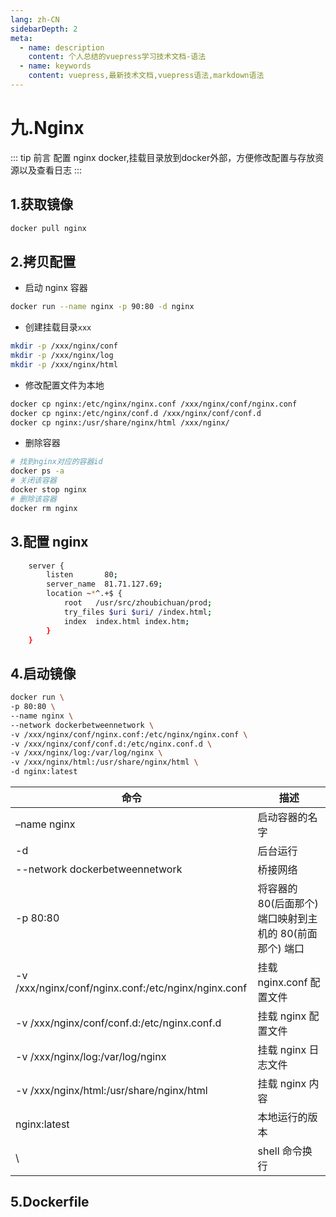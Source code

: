 ```yaml
---
lang: zh-CN
sidebarDepth: 2
meta:
  - name: description
    content: 个人总结的vuepress学习技术文档-语法
  - name: keywords
    content: vuepress,最新技术文档,vuepress语法,markdown语法
---
```


# 九.Nginx

::: tip 前言
配置 nginx docker,挂载目录放到docker外部，方便修改配置与存放资源以及查看日志
:::

## 1.获取镜像

```bash
docker pull nginx
```

## 2.拷贝配置

- 启动 nginx 容器

```bash
docker run --name nginx -p 90:80 -d nginx
```

- 创建挂载目录`xxx`

```sh
mkdir -p /xxx/nginx/conf
mkdir -p /xxx/nginx/log
mkdir -p /xxx/nginx/html
```

- 修改配置文件为本地

```sh
docker cp nginx:/etc/nginx/nginx.conf /xxx/nginx/conf/nginx.conf
docker cp nginx:/etc/nginx/conf.d /xxx/nginx/conf/conf.d
docker cp nginx:/usr/share/nginx/html /xxx/nginx/
```

- 删除容器

```sh
# 找到nginx对应的容器id
docker ps -a
# 关闭该容器
docker stop nginx
# 删除该容器
docker rm nginx
```

## 3.配置 nginx

```sh
    server {
        listen       80;
        server_name  81.71.127.69;
        location ~*^.+$ {
            root   /usr/src/zhoubichuan/prod;
            try_files $uri $uri/ /index.html;
            index  index.html index.htm;
        }
    }
```

## 4.启动镜像

```sh
docker run \
-p 80:80 \
--name nginx \
--network dockerbetweennetwork \
-v /xxx/nginx/conf/nginx.conf:/etc/nginx/nginx.conf \
-v /xxx/nginx/conf/conf.d:/etc/nginx.conf.d \
-v /xxx/nginx/log:/var/log/nginx \
-v /xxx/nginx/html:/usr/share/nginx/html \
-d nginx:latest
```

| 命令                                                | 描述                                                     |
| --------------------------------------------------- | -------------------------------------------------------- |
| –name nginx                                         | 启动容器的名字                                           |
| -d                                                  | 后台运行                                                 |
| --network dockerbetweennetwork                      | 桥接网络                                                 |
| -p 80:80                                            | 将容器的 80(后面那个) 端口映射到主机的 80(前面那个) 端口 |
| -v /xxx/nginx/conf/nginx.conf:/etc/nginx/nginx.conf | 挂载 nginx.conf 配置文件                                 |
| -v /xxx/nginx/conf/conf.d:/etc/nginx.conf.d         | 挂载 nginx 配置文件                                      |
| -v /xxx/nginx/log:/var/log/nginx                    | 挂载 nginx 日志文件                                      |
| -v /xxx/nginx/html:/usr/share/nginx/html            | 挂载 nginx 内容                                          |
| nginx:latest                                        | 本地运行的版本                                           |
| \                                                   | shell 命令换行                                           |

## 5.Dockerfile
